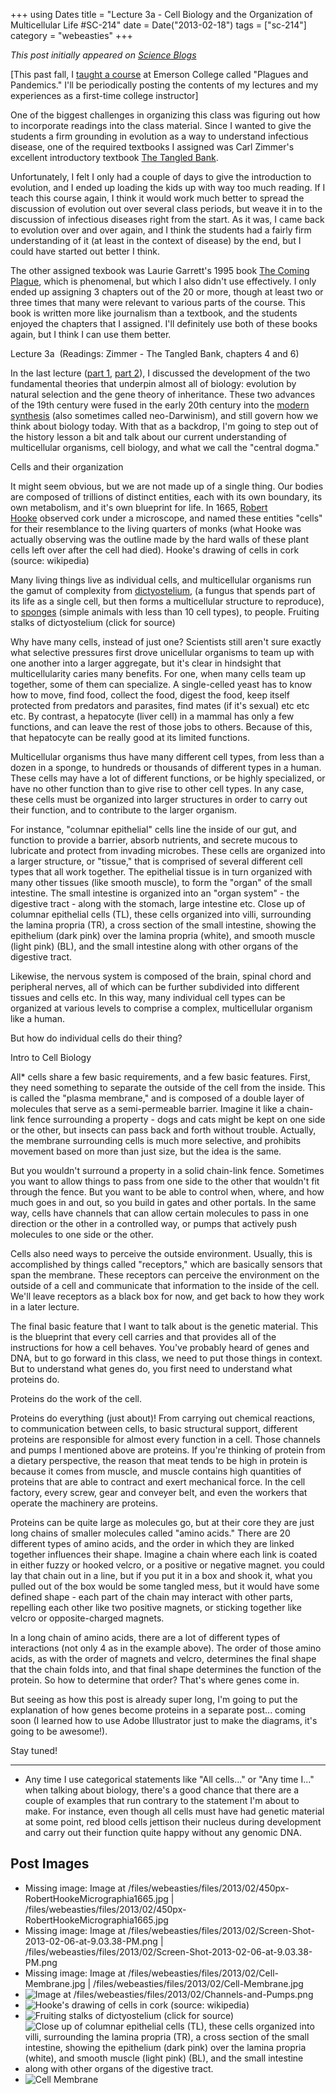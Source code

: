 +++
using Dates
title = "Lecture 3a - Cell Biology and the Organization of Multicellular Life #SC-214"
date = Date("2013-02-18")
tags = ["sc-214"]
category = "webeasties"
+++

_This post initially appeared on [Science Blogs](http://scienceblogs.com/webeasties)_

[This past fall, I [taught a course](http://scienceblogs.com/webeasties/2012/08/28/plagues-and-pandemics-emerson-sc-214/) at Emerson College called "Plagues and Pandemics." I'll be periodically posting the contents of my lectures and my experiences as a first-time college instructor]

One of the biggest challenges in organizing this class was figuring out how to incorporate readings into the class material. Since I wanted to give the students a firm grounding in evolution as a way to understand infectious disease, one of the required textbooks I assigned was Carl Zimmer's excellent introductory textbook [The Tangled Bank](http://carlzimmer.com/books/tangledbank/index.html).

Unfortunately, I felt I only had a couple of days to give the introduction to evolution, and I ended up loading the kids up with way too much reading. If I teach this course again, I think it would work much better to spread the discussion of evolution out over several class periods, but weave it in to the discussion of infectious diseases right from the start. As it was, I came back to evolution over and over again, and I think the students had a fairly firm understanding of it (at least in the context of disease) by the end, but I could have started out better I think.

The other assigned texbook was Laurie Garrett's 1995 book [The Coming Plague](http://www.amazon.com/Coming-Plague-Emerging-Diseases-Balance/dp/0140250913), which is phenomenal, but which I also didn't use effectively. I only ended up assigning 3 chapters out of the 20 or more, though at least two or three times that many were relevant to various parts of the course. This book is written more like journalism than a textbook, and the students enjoyed the chapters that I assigned. I'll definitely use both of these books again, but I think I can use them better.

Lecture 3a  (Readings: Zimmer - The Tangled Bank, chapters 4 and 6)

In the last lecture ([part 1](http://scienceblogs.com/webeasties/2012/12/22/lecture-2a-intro-to-evolution/), [part 2](http://scienceblogs.com/webeasties/2013/01/13/lecture-2b-genes-traits-and-the-central-dogma/)), I discussed the development of the two fundamental theories that underpin almost all of biology: evolution by natural selection and the gene theory of inheritance. These two advances of the 19th century were fused in the early 20th century into the [modern synthesis](http://en.wikipedia.org/wiki/Modern_evolutionary_synthesis) (also sometimes called neo-Darwinism), and still govern how we think about biology today. With that as a backdrop, I'm going to step out of the history lesson a bit and talk about our current understanding of multicellular organisms, cell biology, and what we call the "central dogma."

Cells and their organization

It might seem obvious, but we are not made up of a single thing. Our bodies are composed of trillions of distinct entities, each with its own boundary, its own metabolism, and it's own blueprint for life. In 1665, [Robert Hooke](http://en.wikipedia.org/wiki/Robert_Hooke) observed cork under a microscope, and named these entities "cells" for their resemblance to the living quarters of monks (what Hooke was actually observing was the outline made by the hard walls of these plant cells left over after the cell had died).
 Hooke's drawing of cells in cork (source: wikipedia)

Many living things live as individual cells, and multicellular organisms run the gamut of complexity from [dictyostelium](http://en.wikipedia.org/wiki/Dictyostelium_discoideum), (a fungus that spends part of its life as a single cell, but then forms a multicellular structure to reproduce), to [sponges](http://en.wikipedia.org/wiki/Sponge) (simple animals with less than 10 cell types), to people.
 Fruiting stalks of dictyostelium (click for source)

Why have many cells, instead of just one? Scientists still aren't sure exactly what selective pressures first drove unicellular organisms to team up with one another into a larger aggregate, but it's clear in hindsight that multicellularity caries many benefits. For one, when many cells team up together, some of them can specialize. A single-celled yeast has to know how to move, find food, collect the food, digest the food, keep itself protected from predators and parasites, find mates (if it's sexual) etc etc etc. By contrast, a hepatocyte (liver cell) in a mammal has only a few functions, and can leave the rest of those jobs to others. Because of this, that hepatocyte can be really good at its limited functions.

Multicellular organisms thus have many different cell types, from less than a dozen in a sponge, to hundreds or thousands of different types in a human. These cells may have a lot of different functions, or be highly specialized, or have no other function than to give rise to other cell types. In any case, these cells must be organized into larger structures in order to carry out their function, and to contribute to the larger organism.

For instance, "columnar epithelial" cells line the inside of our gut, and function to provide a barrier, absorb nutrients, and secrete mucous to lubricate and protect from invading microbes. These cells are organized into a larger structure, or "tissue," that is comprised of several different cell types that all work together. The epithelial tissue is in turn organized with many other tissues (like smooth muscle), to form the "organ" of the small intestine. The small intestine is organized into an "organ system" - the digestive tract - along with the stomach, large intestine etc.
 Close up of columnar epithelial cells (TL), these cells organized into villi, surrounding the lamina propria (TR), a cross section of the small intestine, showing the epithelium (dark pink) over the lamina propria (white), and smooth muscle (light pink) (BL), and the small intestine along with other organs of the digestive tract.

Likewise, the nervous system is composed of the brain, spinal chord and peripheral nerves, all of which can be further subdivided into different tissues and cells etc. In this way, many individual cell types can be organized at various levels to comprise a complex, multicellular organism like a human.

But how do individual cells do their thing?

Intro to Cell Biology

All* cells share a few basic requirements, and a few basic features. First, they need something to separate the outside of the cell from the inside. This is called the "plasma membrane," and is composed of a double layer of molecules that serve as a semi-permeable barrier. Imagine it like a chain-link fence surrounding a property - dogs and cats might be kept on one side or the other, but insects can pass back and forth without trouble. Actually, the membrane surrounding cells is much more selective, and prohibits movement based on more than just size, but the idea is the same.

But you wouldn't surround a property in a solid chain-link fence. Sometimes you want to allow things to pass from one side to the other that wouldn't fit through the fence. But you want to be able to control when, where, and how much goes in and out, so you build in gates and other portals. In the same way, cells have channels that can allow certain molecules to pass in one direction or the other in a controlled way, or pumps that actively push molecules to one side or the other.

Cells also need ways to perceive the outside environment. Usually, this is accomplished by things called "receptors," which are basically sensors that span the membrane. These receptors can perceive the environment on the outside of a cell and communicate that information to the inside of the cell. We'll leave receptors as a black box for now, and get back to how they work in a later lecture.

The final basic feature that I want to talk about is the genetic material. This is the blueprint that every cell carries and that provides all of the instructions for how a cell behaves. You've probably heard of genes and DNA, but to go forward in this class, we need to put those things in context. But to understand what genes do, you first need to understand what proteins do.

Proteins do the work of the cell.

Proteins do everything (just about)! From carrying out chemical reactions, to communication between cells, to basic structural support, different proteins are responsible for almost every function in a cell. Those channels and pumps I mentioned above are proteins. If you're thinking of protein from a dietary perspective, the reason that meat tends to be high in protein is because it comes from muscle, and muscle contains high quantities of proteins that are able to contract and exert mechanical force. In the cell factory, every screw, gear and conveyer belt, and even the workers that operate the machinery are proteins.

Proteins can be quite large as molecules go, but at their core they are just long chains of smaller molecules called "amino acids." There are 20 different types of amino acids, and the order in which they are linked together influences their shape. Imagine a chain where each link is coated in either fuzzy or hooked velcro, or a positive or negative magnet. you could lay that chain out in a line, but if you put it in a box and shook it, what you pulled out of the box would be some tangled mess, but it would have some defined shape - each part of the chain may interact with other parts, repelling each other like two positive magnets, or sticking together like velcro or opposite-charged magnets.

In a long chain of amino acids, there are a lot of different types of interactions (not only 4 as in the example above). The order of those amino acids, as with the order of magnets and velcro, determines the final shape that the chain folds into, and that final shape determines the function of the protein. So how to determine that order? That's where genes come in.

But seeing as how this post is already super long, I'm going to put the explanation of how genes become proteins in a separate post... coming soon (I learned how to use Adobe Illustrator just to make the diagrams, it's going to be awesome!).

Stay tuned!

----------------------------

* Any time I use categorical statements like "All cells..." or "Any time I..." when talking about biology, there's a good chance that there are a couple of examples that run contrary to the statement I'm about to make. For instance, even though all cells must have had genetic material at some point, red blood cells jettison their nucleus during development and carry out their function quite happy without any genomic DNA.

      
  

 ## Post Images

- Missing image: Image at /files/webeasties/files/2013/02/450px-RobertHookeMicrographia1665.jpg | /files/webeasties/files/2013/02/450px-RobertHookeMicrographia1665.jpg
- Missing image: Image at /files/webeasties/files/2013/02/Screen-Shot-2013-02-06-at-9.03.38-PM.png | /files/webeasties/files/2013/02/Screen-Shot-2013-02-06-at-9.03.38-PM.png
- Missing image: Image at /files/webeasties/files/2013/02/Cell-Membrane.jpg | /files/webeasties/files/2013/02/Cell-Membrane.jpg
- ![Image at /files/webeasties/files/2013/02/Channels-and-Pumps.png](/_assets/img/webeasties/Channels-and-Pumps.png)
- ![Hooke's drawing of cells in cork (source: wikipedia)](/assets/img/webeasties/450px-RobertHookeMicrographia1665.jpg)
- ![Fruiting stalks of dictyostelium (click for source)](/assets/img/webeasties/dicty_1.jpg)
- ![Close up of columnar epithelial cells (TL), these cells organized into villi, surrounding the lamina propria (TR), a cross section of the small intestine, showing the epithelium (dark pink) over the lamina propria (white), and smooth muscle (light pink) (BL), and the small intestine along with other organs of the digestive tract.](/assets/img/webeasties/Screen-Shot-2013-02-06-at-9.03.38-PM.png)
- ![Cell Membrane](/assets/img/webeasties/Cell-Membrane.jpg)

